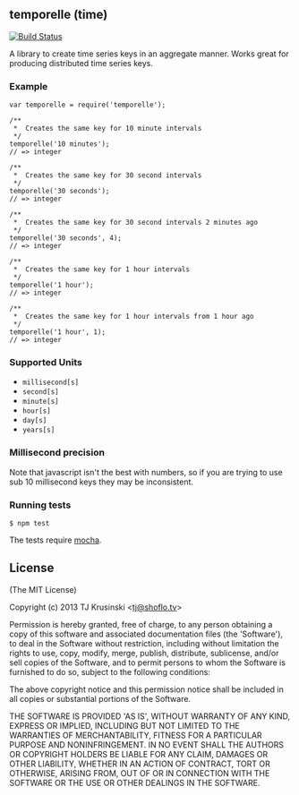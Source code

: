 ## temporelle (time)

[![Build Status](https://travis-ci.org/TJkrusinski/temporelle.png?branch=master)](https://travis-ci.org/TJkrusinski/temporelle)

A library to create time series keys in an aggregate manner. Works great for producing distributed time series keys.

### Example

```
var temporelle = require('temporelle');

/**
 *	Creates the same key for 10 minute intervals
 */
temporelle('10 minutes');
// => integer

/**
 *	Creates the same key for 30 second intervals
 */
temporelle('30 seconds');
// => integer

/**
 *	Creates the same key for 30 second intervals 2 minutes ago
 */
temporelle('30 seconds', 4);
// => integer

/**
 *	Creates the same key for 1 hour intervals
 */
temporelle('1 hour');
// => integer

/**
 *	Creates the same key for 1 hour intervals from 1 hour ago
 */
temporelle('1 hour', 1);
// => integer

```

### Supported Units

* `millisecond[s]`
* `second[s]`
* `minute[s]`
* `hour[s]`
* `day[s]`
* `years[s]`

### Millisecond precision

Note that javascript isn't the best with numbers, so if you are trying to use sub 10 millisecond keys they may be inconsistent.

### Running tests

`$ npm test`

The tests require [mocha](https://github.com/visionmedia/mocha).

## License

(The MIT License)

Copyright (c) 2013 TJ Krusinski &lt;tj@shoflo.tv&gt;

Permission is hereby granted, free of charge, to any person obtaining
a copy of this software and associated documentation files (the
'Software'), to deal in the Software without restriction, including
without limitation the rights to use, copy, modify, merge, publish,
distribute, sublicense, and/or sell copies of the Software, and to
permit persons to whom the Software is furnished to do so, subject to
the following conditions:

The above copyright notice and this permission notice shall be
included in all copies or substantial portions of the Software.

THE SOFTWARE IS PROVIDED 'AS IS', WITHOUT WARRANTY OF ANY KIND,
EXPRESS OR IMPLIED, INCLUDING BUT NOT LIMITED TO THE WARRANTIES OF
MERCHANTABILITY, FITNESS FOR A PARTICULAR PURPOSE AND NONINFRINGEMENT.
IN NO EVENT SHALL THE AUTHORS OR COPYRIGHT HOLDERS BE LIABLE FOR ANY
CLAIM, DAMAGES OR OTHER LIABILITY, WHETHER IN AN ACTION OF CONTRACT,
TORT OR OTHERWISE, ARISING FROM, OUT OF OR IN CONNECTION WITH THE
SOFTWARE OR THE USE OR OTHER DEALINGS IN THE SOFTWARE.

